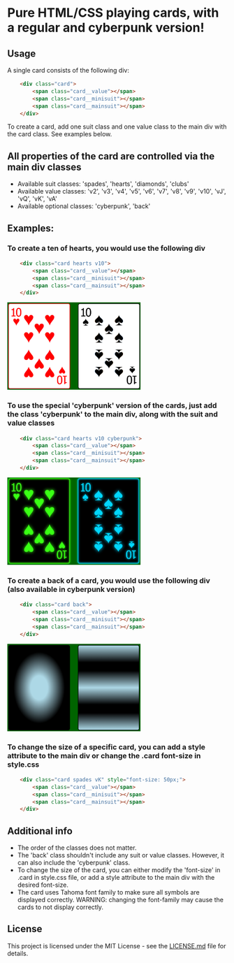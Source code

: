 # Pure HTML/CSS playing cards, with a regular and cyberpunk version!

## Usage
A single card consists of the following div:
```html
    <div class="card">
        <span class="card__value"></span>
        <span class="card__minisuit"></span>
        <span class="card__mainsuit"></span>        
    </div>
```

To create a card, add one suit class and one value class to the main div with the card class. See examples below.

## All properties of the card are controlled via the main div classes
- Available suit classes: 'spades', 'hearts', 'diamonds', 'clubs'
- Available value classes: 'v2', 'v3', 'v4', 'v5', 'v6', 'v7', 'v8', 'v9', 'v10', 'vJ', 'vQ', 'vK', 'vA'
- Available optional classes: 'cyberpunk', 'back'

## Examples:
### To create a ten of hearts, you would use the following div
```html
    <div class="card hearts v10">
        <span class="card__value"></span>
        <span class="card__minisuit"></span>
        <span class="card__mainsuit"></span>        
    </div>
```
<img src="./images/regular_cards.png" alt="image of regular cards" height="200px"/>

### To use the special 'cyberpunk' version of the cards, just add the class 'cyberpunk' to the main div, along with the suit and value classes
```html
    <div class="card hearts v10 cyberpunk">
        <span class="card__value"></span>
        <span class="card__minisuit"></span>
        <span class="card__mainsuit"></span>        
    </div>
```
<img src="./images/cyberpunk_cards.png" alt="image of cyberpunk cards" height="200px"/>

### To create a back of a card, you would use the following div (also available in cyberpunk version)
```html
    <div class="card back">
        <span class="card__value"></span>
        <span class="card__minisuit"></span>
        <span class="card__mainsuit"></span>        
    </div>
```
<img src="./images/card_backs.png" alt="image of cyberpunk cards" height="200px"/>

### To change the size of a specific card, you can add a style attribute to the main div or change the .card font-size in style.css
```html
    <div class="card spades vK" style="font-size: 50px;">
        <span class="card__value"></span>
        <span class="card__minisuit"></span>
        <span class="card__mainsuit"></span>        
    </div>
```

## Additional info
- The order of the classes does not matter.
- The 'back' class shouldn't include any suit or value classes. However, it can also include the 'cyberpunk' class.
- To change the size of the card, you can either modify the 'font-size' in .card in style.css file, or add a style attribute to the main div with the desired font-size.
- The card uses Tahoma font family to make sure all symbols are displayed correctly. WARNING: changing the font-family may cause the cards to not display correctly.

## License
This project is licensed under the MIT License - see the [LICENSE.md](LICENSE.md) file for details.